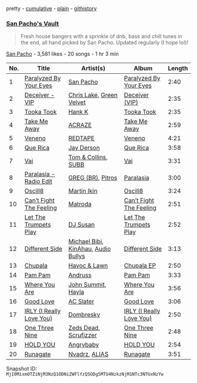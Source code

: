 pretty - [cumulative](/playlists/cumulative/7guXu2Tdl1ClO7m2Dpe7iA.md) - [plain](/playlists/plain/7guXu2Tdl1ClO7m2Dpe7iA) - [githistory](https://github.githistory.xyz/mackorone/spotify-playlist-archive/blob/main/playlists/plain/7guXu2Tdl1ClO7m2Dpe7iA)

### [San Pacho's Vault](https://open.spotify.com/playlist/7guXu2Tdl1ClO7m2Dpe7iA)

> Fresh house bangers with a sprinkle of dnb, bass and chill tunes in the end, all hand picked by San Pacho\. Updated regularly \(I hope lol\)!

[San Pacho](https://open.spotify.com/user/tt8cs1rcaxzr3ge0jikfmurfk) - 3,581 likes - 20 songs - 1 hr 3 min

| No. | Title | Artist(s) | Album | Length |
|---|---|---|---|---|
| 1 | [Paralyzed By Your Eyes](https://open.spotify.com/track/5hEet4S4TiD6zw0C9ekzdt) | [San Pacho](https://open.spotify.com/artist/5jBerZvTAajwYvdxt3UhgU) | [Paralyzed By Your Eyes](https://open.spotify.com/album/1kpcos1H8BuZHaauZAMMIg) | 2:40 |
| 2 | [Deceiver \- VIP](https://open.spotify.com/track/39aowVnxyzMDZOmrgsN4MU) | [Chris Lake](https://open.spotify.com/artist/5Igpc9iLZ3YGtKeYfSrrOE), [Green Velvet](https://open.spotify.com/artist/3ABaec4jjl95VqmG1iD4k2) | [Deceiver \(VIP\)](https://open.spotify.com/album/0ZoupfyYTGUYKWTaZ8rymq) | 2:35 |
| 3 | [Tooka Took](https://open.spotify.com/track/4hDZeZoePIY3y0TPboLZGV) | [Hank K](https://open.spotify.com/artist/7e6V4iJruHMPbTniZOeITW) | [Tooka Took](https://open.spotify.com/album/3mRtyiU58ph2NrrDFndGX6) | 2:35 |
| 4 | [Take Me Away](https://open.spotify.com/track/1EXDjOpV3Lbiv8CzJ7caHs) | [ACRAZE](https://open.spotify.com/artist/4pnp4w9g30yLfVIAFnZMRd) | [Take Me Away](https://open.spotify.com/album/6EYwIO2gr5pTgQBysWPQvt) | 2:59 |
| 5 | [Veneno](https://open.spotify.com/track/0X2EbZRllEItjULwtkl26h) | [REDTAPE](https://open.spotify.com/artist/2gr30lAvtCgUQWCNjHO4P3) | [Veneno](https://open.spotify.com/album/1IuH4FD8hkfBpeVRf7p1L0) | 4:21 |
| 6 | [Que Rica](https://open.spotify.com/track/3vtwjiSfRhGOeR9nHN25BD) | [Jay Derson](https://open.spotify.com/artist/0NUj08bm3r87iZYitmDxyY) | [Que Rica](https://open.spotify.com/album/4UdR89lCHpqKrQT0E0iAs4) | 3:58 |
| 7 | [Vai](https://open.spotify.com/track/7s0L11uj5BbbUOwGCjG8vh) | [Tom & Collins](https://open.spotify.com/artist/1XU5MjR4kex9BGyY4UMtta), [SUBB](https://open.spotify.com/artist/0Yjc1aaTwDoJy2KP5xS20r) | [Vai](https://open.spotify.com/album/0GWUCn1c7B0BZWAKsd3LBo) | 3:31 |
| 8 | [Paralasia \- Radio Edit](https://open.spotify.com/track/4cgdgVbl60pq2O82Xnw0au) | [GREG \(BR\)](https://open.spotify.com/artist/7K7I6veLj1PPzsrzVP6B79), [Pitros](https://open.spotify.com/artist/1qoyJsbPjo0dpWnfSlRGLv) | [Paralasia](https://open.spotify.com/album/65zpKiRYEvJWfd7ol4rIeR) | 3:00 |
| 9 | [Oscill8](https://open.spotify.com/track/31Z3AuRnaj2ZLgZCWTqbLK) | [Martin Ikin](https://open.spotify.com/artist/7DhdJhd6DrxeJlUajwttd1) | [Oscill8](https://open.spotify.com/album/7fXWo4R4IoLCQF6FMvoY2H) | 3:24 |
| 10 | [Can’t Fight The Feeling](https://open.spotify.com/track/1T7fTFxkosqEF8AZzDvm6I) | [Matroda](https://open.spotify.com/artist/45lcbTsX07JWzmTIjcdyBz) | [Can’t Fight The Feeling](https://open.spotify.com/album/0UDIxo8rh9AcO7oGHjaETt) | 2:51 |
| 11 | [Let The Trumpets Play](https://open.spotify.com/track/1woYd27bjVaC4BM2HUTsQm) | [DJ Susan](https://open.spotify.com/artist/1E3qGlNjHcdqAYMT4Wi6cm) | [Let The Trumpets Play](https://open.spotify.com/album/7hW2wgGaOsE5STVOed00UO) | 2:52 |
| 12 | [Different Side](https://open.spotify.com/track/76Lq3l4TEzt2javAjXezAr) | [Michael Bibi](https://open.spotify.com/artist/4cvdQRyHmkSQSakUrW2oxv), [KinAhau](https://open.spotify.com/artist/3C7Tv0IqIGLjA9rpVaeHRB), [Audio Bullys](https://open.spotify.com/artist/5kwHgbzNHq1iHkUSrAmjjQ) | [Different Side](https://open.spotify.com/album/5MvoxzRfTWDYjNF98qRezc) | 3:13 |
| 13 | [Chupala](https://open.spotify.com/track/260UqjOU5GBsipeS4KtiFf) | [Havoc & Lawn](https://open.spotify.com/artist/6EaFaq8NthVEQYSHSemmBv) | [Chupala EP](https://open.spotify.com/album/0EpIPIlJSmceNqdT8bufsv) | 2:50 |
| 14 | [Pam Pam](https://open.spotify.com/track/5vwDbalq8UurGS7tTz0ZlJ) | [Andruss](https://open.spotify.com/artist/6HZwb7Zbnvfo8u1sst4QrI) | [Pam Pam](https://open.spotify.com/album/3Slmff9B119rqiFAhSFd5h) | 3:33 |
| 15 | [Where You Are](https://open.spotify.com/track/4qDpLaFGf5ampf2DXD2TMA) | [John Summit](https://open.spotify.com/artist/7kNqXtgeIwFtelmRjWv205), [Hayla](https://open.spotify.com/artist/4yX6mpMyBGf9UfvBB8JJrc) | [Where You Are](https://open.spotify.com/album/4bIEy1wDeaEklS1BanbsmR) | 3:56 |
| 16 | [Good Love](https://open.spotify.com/track/0fVnwHlZGkqM0mzmrSOPtr) | [AC Slater](https://open.spotify.com/artist/6EqFMCnVGBRNmwPlk2f3Uc) | [Good Love](https://open.spotify.com/album/0mDSNVQMk6frlTzKUxdoFi) | 3:06 |
| 17 | [IRLY \(I Really Love You\)](https://open.spotify.com/track/0TZmwiefBLRaNYtkRWH8Uh) | [Dombresky](https://open.spotify.com/artist/2GVtgxcx7jg5xVCZsIHSGN) | [IRLY \(I Really Love You\)](https://open.spotify.com/album/1ZaGCKsUUEhsfEbzTJeGrk) | 2:50 |
| 18 | [One Three Nine](https://open.spotify.com/track/3fDASogRbq1vEZGLFcN9QA) | [Zeds Dead](https://open.spotify.com/artist/67qogtRNI0GjUr8PlaG6Zh), [Scrufizzer](https://open.spotify.com/artist/3JmGsgVoGUN1Ro1jLfi7k1) | [One Three Nine](https://open.spotify.com/album/1NZ4fJ0HxdQ4L4X418SpLi) | 2:48 |
| 19 | [HOLD YOU](https://open.spotify.com/track/5YOcEEKHgs1IgqudZ5vx8Q) | [Angrybaby](https://open.spotify.com/artist/5TAU3fcCF32FqKMrdbXfRr) | [HOLD YOU](https://open.spotify.com/album/5KgTqGLDlJo6kL67PMbRdi) | 2:54 |
| 20 | [Runagate](https://open.spotify.com/track/25Z5V6zvTyV2ekPyhupEDn) | [Nvadrz](https://open.spotify.com/artist/3BsJD0TUVtn1sv29duwMrw), [ALIAS](https://open.spotify.com/artist/7GKfMeNMzek3DcXNGcf6D2) | [Runagate](https://open.spotify.com/album/3QmL4kZ2pwD14mlwBLlZPX) | 3:51 |

Snapshot ID: `MjI0MixmOTZiNjM3NzQ1ODNiZWFlYzQ5ODg5MTU4NzkzNjM1NTc3NTUxNzYw`
